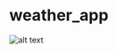 # weather_app
![alt text](https://taiducfood.com/wp-content/uploads/2021/10/Poster-Weather-App.png)
